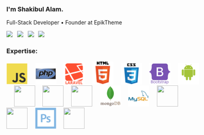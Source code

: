 <!-- <img src="https://scontent.fdac8-1.fna.fbcdn.net/v/t1.15752-9/248985518_383893316799318_4339245100228276783_n.png?_nc_cat=109&ccb=1-5&_nc_sid=ae9488&_nc_eui2=AeHDSXvhRaFX-min81d4Y47kLTaxqI_YZR8tNrGoj9hlHwVh9jKa4VkdlKXue7CSNwqzMMa_htYcz3n9ofBmoyic&_nc_ohc=tbhFDJV3dQQAX_r56AT&_nc_ht=scontent.fdac8-1.fna&oh=f265dabafc2fcb695261e4baa8443390&oe=61A7720E" width="120"><br> -->
### I'm Shakibul Alam.
Full-Stack Developer • Founder at EpikTheme
<div>
    <a href="https://www.facebook.com/sakibul.alam.52" target="_blank"><img src="https://cdn.jsdelivr.net/npm/simple-icons@3.0.1/icons/facebook.svg" width="25"></a>&nbsp;&nbsp;
    <a href="https://twitter.com/SakibA96902064" target="_blank"><img src="https://cdn.jsdelivr.net/npm/simple-icons@v3/icons/twitter.svg" width="25"></a>&nbsp;&nbsp;
    <a href="https://www.instagram.com/shakibul_official/" target="_blank"><img src="https://cdn.jsdelivr.net/npm/simple-icons@3.0.1/icons/instagram.svg" width="25"></a>&nbsp;&nbsp;
    <a href="https://www.linkedin.com/in/shakibul-alam-abb906198" target="_blank"><img src="https://cdn.jsdelivr.net/npm/simple-icons@3.0.1/icons/linkedin.svg" width="25"></a>&nbsp;&nbsp;
<div>

<h3><b>Expertise:</b></h3>
<div>
  <img src="https://raw.githubusercontent.com/devicons/devicon/master/icons/javascript/javascript-original.svg" width="55" height="55">&nbsp;&nbsp;&nbsp;&nbsp;
  <img src="https://raw.githubusercontent.com/devicons/devicon/master/icons/php/php-original.svg" width="55" height="55">&nbsp;&nbsp;&nbsp;&nbsp;
  <img src="https://raw.githubusercontent.com/devicons/devicon/master/icons/laravel/laravel-plain-wordmark.svg" width="55" height="55">&nbsp;&nbsp;&nbsp;&nbsp;
  <img src="https://raw.githubusercontent.com/devicons/devicon/master/icons/html5/html5-original-wordmark.svg" width="55" height="60">&nbsp;&nbsp;&nbsp;&nbsp;
  <img src="https://raw.githubusercontent.com/devicons/devicon/master/icons/css3/css3-original-wordmark.svg" width="55" height="55">&nbsp;&nbsp;&nbsp;&nbsp;
  <img src="https://raw.githubusercontent.com/devicons/devicon/master/icons/bootstrap/bootstrap-plain-wordmark.svg" width="55" height="55">&nbsp;&nbsp;&nbsp;&nbsp;
  <img src="https://raw.githubusercontent.com/devicons/devicon/master/icons/android/android-original-wordmark.svg" width="55" height="55">&nbsp;&nbsp;&nbsp;&nbsp;
  <img src="https://www.vectorlogo.zone/logos/flutterio/flutterio-icon.svg" width="55" height="55">&nbsp;&nbsp;&nbsp;&nbsp;
  <img src="https://www.vectorlogo.zone/logos/dartlang/dartlang-icon.svg" width="55" height="55">&nbsp;&nbsp;&nbsp;&nbsp;
  <img src="https://www.vectorlogo.zone/logos/firebase/firebase-icon.svg" width="55" height="55">&nbsp;&nbsp;&nbsp;&nbsp;
  <img src="https://raw.githubusercontent.com/devicons/devicon/master/icons/mongodb/mongodb-original-wordmark.svg" width="55" height="55">&nbsp;&nbsp;&nbsp;&nbsp;
  <img src="https://raw.githubusercontent.com/devicons/devicon/master/icons/mysql/mysql-original-wordmark.svg" width="55" height="55">&nbsp;&nbsp;&nbsp;&nbsp;
  <img src="https://www.chartjs.org/media/logo-title.svg" width="55" height="55">&nbsp;&nbsp;&nbsp;&nbsp;
  <img src="https://www.vectorlogo.zone/logos/heroku/heroku-icon.svg" width="55" height="55">&nbsp;&nbsp;&nbsp;&nbsp;
  <img src="https://raw.githubusercontent.com/devicons/devicon/master/icons/photoshop/photoshop-line.svg" width="55" height="55">&nbsp;&nbsp;&nbsp;&nbsp;
  <img src="https://www.vectorlogo.zone/logos/git-scm/git-scm-icon.svg" width="55" height="55">&nbsp;&nbsp;&nbsp;&nbsp;
</div>

<div>

</div>

